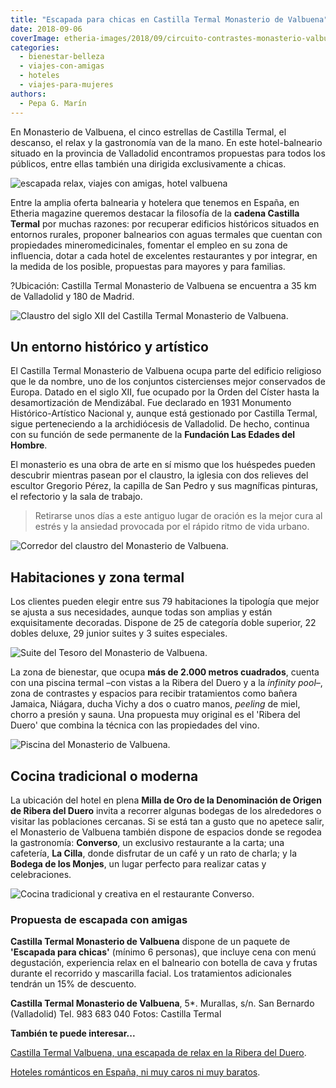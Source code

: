 ```yaml
---
title: "Escapada para chicas en Castilla Termal Monasterio de Valbuena"
date: 2018-09-06
coverImage: etheria-images/2018/09/circuito-contrastes-monasterio-valbuena.jpg
categories: 
  - bienestar-belleza
  - viajes-con-amigas
  - hoteles
  - viajes-para-mujeres
authors: 
  - Pepa G. Marín
---
```


En Monasterio de Valbuena, el cinco estrellas de Castilla Termal, el descanso, el relax 
y la gastronomía van de la mano. En este hotel-balneario situado en la provincia de 
Valladolid encontramos propuestas para todos los públicos, entre ellas también una 
dirigida exclusivamente a chicas. 

![escapada relax, viajes con amigas, hotel valbuena](etheria-images/2018/09/escapada-relax-chicas-e1565250399236.jpg "chica nadando en una piscina")

Entre la amplia oferta balnearia y hotelera que tenemos en España, en Etheria magazine 
queremos destacar la filosofía de la **cadena Castilla Termal** por muchas razones: por 
recuperar edificios históricos situados en entornos rurales, proponer balnearios con 
aguas termales que cuentan con propiedades mineromedicinales, fomentar el empleo en su 
zona de influencia, dotar a cada hotel de excelentes restaurantes y por integrar, en la 
medida de los posible, propuestas para mayores y para familias. 

?Ubicación: Castilla Termal Monasterio de Valbuena se encuentra a 35 km de Valladolid y 
180 de Madrid. 

![Claustro del siglo XII del Castilla Termal Monasterio de Valbuena.](etheria-images/2018/09/monasterio-valbuena-claustro-1-e1565250450685.jpg "Claustro del siglo XII del Castilla Termal Monasterio de Valbuena.")

## Un entorno histórico y artístico

El Castilla Termal Monasterio de Valbuena ocupa parte del edificio religioso que le da 
nombre, uno de los conjuntos cistercienses mejor conservados de Europa. Datado en el 
siglo XII, fue ocupado por la Orden del Císter hasta la desamortización de Mendizábal. 
Fue declarado en 1931 Monumento Histórico-Artístico Nacional y, aunque está gestionado 
por Castilla Termal, sigue perteneciendo a la archidiócesis de Valladolid. De hecho, 
continua con su función de sede permanente de la **Fundación Las Edades del Hombre**. 

El monasterio es una obra de arte en sí mismo que los huéspedes pueden descubrir 
mientras pasean por el claustro, la iglesia con dos relieves del escultor Gregorio 
Pérez, la capilla de San Pedro y sus magníficas pinturas, el refectorio y la sala de 
trabajo. 

> Retirarse unos días a este antiguo lugar de oración es la mejor cura al estrés y la 
> ansiedad provocada por el rápido ritmo de vida urbano. 

![Corredor del claustro del Monasterio de Valbuena.](etheria-images/2018/09/monasterio-valbuena-claustro-e1565250543711.jpg "Corredor del claustro del Monasterio de Valbuena.")

## Habitaciones y zona termal

Los clientes pueden elegir entre sus 79 habitaciones la tipología que mejor se ajusta a 
sus necesidades, aunque todas son amplias y están exquisitamente decoradas. Dispone de 
25 de categoría doble superior, 22 dobles deluxe, 29 junior suites y 3 suites 
especiales. 

![Suite del Tesoro del Monasterio de Valbuena.](etheria-images/2018/09/monasterio-valbuena-suite-tesoro-e1565250581575.jpg "Suite del Tesoro del Monasterio de Valbuena.")

La zona de bienestar, que ocupa **más de 2.000 metros cuadrados**, cuenta con una 
piscina termal –con vistas a la Ribera del Duero y a la _infinity pool_–, zona de 
contrastes y espacios para recibir tratamientos como bañera Jamaica, Niágara, ducha 
Vichy a dos o cuatro manos, _peeling_ de miel, chorro a presión y sauna. Una propuesta 
muy original es el 'Ribera del Duero' que combina la técnica con las propiedades del 
vino. 

![Piscina del Monasterio de Valbuena.](etheria-images/2018/09/monasterio-valbuena-balneario-e1565250611664.jpg "Piscina del Monasterio de Valbuena.")

## Cocina tradicional o moderna

La ubicación del hotel en plena **Milla de Oro de la Denominación de Origen de Ribera 
del Duero** invita a recorrer algunas bodegas de los alrededores o visitar las 
poblaciones cercanas. Si se está tan a gusto que no apetece salir, el Monasterio de 
Valbuena también dispone de espacios donde se regodea la gastronomía: **Converso**, un 
exclusivo restaurante a la carta; una cafetería, **La Cilla**, donde disfrutar de un 
café y un rato de charla; y la **Bodega de los Monjes**, un lugar perfecto para realizar 
catas y celebraciones. 

![Cocina tradicional y creativa en el restaurante Converso.](etheria-images/2018/09/gastronomia-monasterio-valbuena-e1565250649958.jpg "Cocina tradicional y creativa en el restaurante Converso.")

### Propuesta de escapada con amigas

**Castilla Termal Monasterio de Valbuena** dispone de un paquete de **'Escapada para 
chicas'** (mínimo 6 personas), que incluye cena con menú degustación, experiencia relax 
en el balneario con botella de cava y frutas durante el recorrido y mascarilla facial. 
Los tratamientos adicionales tendrán un 15% de descuento. 

**Castilla Termal Monasterio de Valbuena**, 5\*. Murallas, s/n. San Bernardo 
(Valladolid) Tel. 983 683 040 Fotos: Castilla Termal 

**También te puede interesar...** 

[Castilla Termal Valbuena, una escapada de relax en la Ribera del 
Duero](https://etheriamagazine.com/2021/10/29/castilla-termal-valbuena-escapada-de-relax-en-la-ribera-del-duero/). 

[Hoteles románticos en España, ni muy caros ni muy 
baratos](https://etheriamagazine.com/2023/02/06/hoteles-romanticos-espana-precio-medio/).
